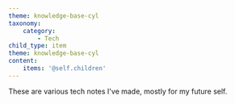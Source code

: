 ```yaml
---
theme: knowledge-base-cyl
taxonomy:
    category:
        - Tech
child_type: item
theme: knowledge-base-cyl
content:
    items: '@self.children'
---
```


These are various tech notes I've made, mostly for my future self.